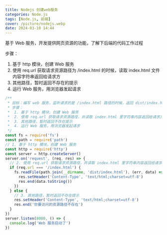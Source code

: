 ```yaml
---
title: Nodejs 创建web服务
categories: Node.js
tags: [Node.js, 前端]
cover: /picture/nodejs.webp
date: 2024-03-10 14:44
---
```




基于 Web 服务，开发提供网页资源的功能，了解下后端的代码工作过程

步骤：

1.  基于 http 模块，创建 Web 服务
2.  使用 req.url 获取请求资源路径为 /index.html 的时候，读取 index.html 文件内容字符串返回给请求方
3.  其他路径，暂时返回不存在的提示
4.  运行 Web 服务，用浏览器发起请求

```javascript
/**
 * 目标：编写 web 服务，监听请求的是 /index.html 路径的时候，返回 dist/index.html 时钟案例页面内容
 * 步骤：
 *  1. 基于 http 模块，创建 Web 服务
 *  2. 使用 req.url 获取请求资源路径，并读取 index.html 里字符串内容返回给请求方
 *  3. 其他路径，暂时返回不存在提示
 *  4. 运行 Web 服务，用浏览器发起请求
 */
const fs = require('fs')
const path = require('path')
// 1. 基于 http 模块，创建 Web 服务
const http = require('http')
const server = http.createServer()
server.on('request', (req, res) => {
  // 2. 使用 req.url 获取请求资源路径，并读取 index.html 里字符串内容返回给请求方
  if (req.url === '/index.html') {
    fs.readFile(path.join(__dirname, 'dist/index.html'), (err, data) => {
      res.setHeader('Content-Type', 'text/html;charset=utf-8')
      res.end(data.toString())
    })
  } else {
    // 3. 其他路径，暂时返回不存在提示
    res.setHeader('Content-Type', 'text/html;charset=utf-8')
    res.end('你要访问的资源路径不存在')
  }
})
server.listen(8080, () => {
  console.log('Web 服务启动了')
})
```
